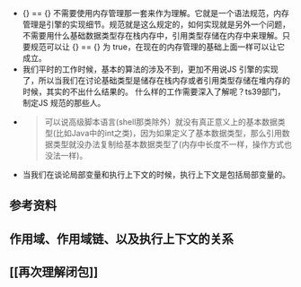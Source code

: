 - {} == {} 不需要使用内存管理那一套来作为理解。它就是一个语法规范，内存管理是引擎的实现细节。规范就是这么规定的，如何实现就是另外一个问题，不需要用什么基础数据类型存在栈内存中，引用类型存储在内存中来理解。只要规范可以让 {} == {} 为 true，在现在的内存管理的基础上面一样可以让它成立。
- 我们平时的工作时候，基本的算法的涉及不到，更加不用说JS 引擎的实现了，所以当我们在讨论基础类型是储存在栈内存或者引用类型存储在堆内存的时候，其实的不出什么结果的。
  什么样的工作需要深入了解呢？ts39部门，制定JS 规范的那些人。
- > 可以说高级脚本语言(shell那类除外）就没有真正意义上的基本数据类型(比如Java中的int之类)，因为如果定义了基本数据类型，那么引用数据类型就没办法复制给基本数据类型了(内存中长度不一样，操作方式也没法一样)。
- 当我们在谈论局部变量和执行上下文的时候，执行上下文是包括局部变量的。

## 参考资料

## 作用域、作用域链、以及执行上下文的关系

## [[再次理解闭包]]